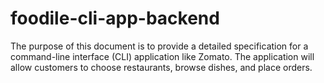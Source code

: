 # foodile-cli-app-backend
The purpose of this document is to provide a detailed specification for a command-line interface (CLI) application like Zomato. The application will allow customers to choose restaurants, browse dishes, and place orders.
